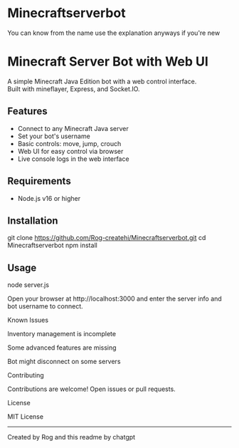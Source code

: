 # Minecraftserverbot
You can know from the name
 use the explanation anyways if you're new
 # Minecraft Server Bot with Web UI

A simple Minecraft Java Edition bot with a web control interface.  
Built with mineflayer, Express, and Socket.IO.

## Features

- Connect to any Minecraft Java server
- Set your bot's username
- Basic controls: move, jump, crouch
- Web UI for easy control via browser
- Live console logs in the web interface

## Requirements

- Node.js v16 or higher

## Installation

git clone https://github.com/Rog-createhi/Minecraftserverbot.git
cd Minecraftserverbot
npm install

## Usage

node server.js

Open your browser at http://localhost:3000 and enter the server info and bot username to connect.

Known Issues

Inventory management is incomplete

Some advanced features are missing

Bot might disconnect on some servers


Contributing

Contributions are welcome! Open issues or pull requests.

License

MIT License


---

Created by Rog
and this readme by chatgpt
